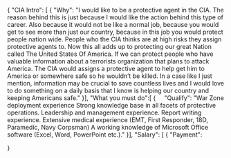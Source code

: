 {
  "CIA Intro": [
{
  "Why": "I would like to be a protective agent in the CIA. The reason behind this is just because I would like the action behind this type of career. Also because it would not be like a normal job, because you would get to see more than just our country, because in this job you would protect people nation wide. People who the CIA thinks are at high risks they assign protective agents to. Now this all adds up to protecting our great Nation called The United States Of America. If we can protect people who have valuable information about a terrorists organization that plans to attack America. The CIA would assigns a protective agent to help get him to America or somewhere safe so he wouldn’t be killed. In a case like I just mention, information may be crucial to save countless lives and I would love to do something on a daily basis that I know is helping our country and keeping Americans safe."
}],
    "What you must do":[
   {
     "Qualify": "War Zone deployment experience
Strong knowledge base in all facets of protective operations.
Leadership and management experience.
Report writing experience.
Extensive medical experience (EMT, First Responder, 18D, Paramedic, Navy Corpsman)
A working knowledge of Microsoft Office software (Excel, Word, PowerPoint etc.)."
}],
    "Salary": [
  {
    "Payment": 






}
